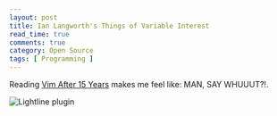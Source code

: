 ```yaml
---
layout: post
title: Ian Langworth's Things of Variable Interest
read_time: true  
comments: true
category: Open Source
tags: [ Programming ]
---
```


Reading [Vim After 15 Years](htps://statico.github.io/) makes me feel like: MAN, SAY WHUUUT?!.

![Lightline plugin](https://statico.github.io/images/vim/vim3-ale.png)
